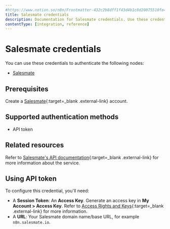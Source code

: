 ```yaml
---
#https://www.notion.so/n8n/Frontmatter-432c2b8dff1f43d4b1c8d20075510fe4
title: Salesmate credentials
description: Documentation for Salesmate credentials. Use these credentials to authenticate Salesmate in n8n, a workflow automation platform.
contentType: [integration, reference]
---
```


# Salesmate credentials

You can use these credentials to authenticate the following nodes:

- [Salesmate](/integrations/builtin/app-nodes/n8n-nodes-base.salesmate/)

## Prerequisites

Create a [Salesmate](https://salesmate.io/){:target=_blank .external-link} account.

## Supported authentication methods

- API token

## Related resources

Refer to [Salesmate's API documentation](https://apidocs.salesmate.io/?version=latest){:target=_blank .external-link} for more information about the service.


## Using API token

To configure this credential, you'll need:

- A **Session Token**: An **Access Key**. Generate an access key in **My Account > Access Key**. Refer to [Access Rights and Keys](https://apidocs.salesmate.io/?version=latest#ac8296ec-cb44-4937-a860-5ae032397ca0){:target=_blank .external-link} for more information.
- A **URL**: Your Salesmate domain name/base URL, for example `n8n.salesmate.io`.

